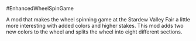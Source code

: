 #EnhancedWheelSpinGame

A mod that makes the wheel spinning game at the Stardew Valley Fair a little more interesting with added colors and higher stakes. This mod adds two new colors to the wheel and splits the wheel into eight different sections.
